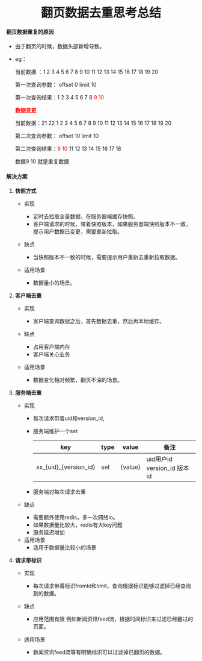 <p align="center"><font size="6"><b>翻页数据去重思考总结</b></font></p>

####  翻页数据重复的原因

* 由于翻页的时候，数据头部新增导致。

* eg：

  当前数据 ：1 2 3 4 5 6 7 8 9 10 11 12 13 14 15 16 17 18 19 20 

  第一次查询参数： offset 0 limit 10

  第一次查询结果：1 2 3 4 5 6 7 8 <font color="red">9 10</font>

  <font color="red"><b>数据变更</b></font>

  当前数据：21 22 1 2 3 4 5 6 7 8 9 10 11 12 13 14 15 16 17 18 19 20 

  第二次查询参数： offset 10 limit 10

  第二次查询结果：<font color="red">9 10</font> 11 12 13 14 15 16 17 18

  数据9 10 就是重复数据   

#### 解决方案

1. **快照方式**

   - 实现
     - 定时去拉取全量数据，在服务器端缓存快照。
     - 客户端请求的时候，带着快照版本，如果服务器端快照版本不一致，提示用户数据已变更，需要重新拉取。

   - 缺点
     - 当快照版本不一致的时候，需要提示用户重新去重新拉取数据。

   - 适用场景
     - 数据量小的场景。

2. **客户端去重**

   - 实现
     - 客户端查询数据之后，首先数据去重，然后再本地缓存。
   - 缺点
     - 占用客户端内存
     - 客户端关心业务

   - 适用场景
     - 数据变化相对频繁，翻页不深的场景。

3. **服务端去重**

   * 实现
     * 每次请求带着uid和version_id,

     * 服务端维护一个set

       | key                     | type | value   | 备注                        |
       | ----------------------- | ---- | ------- | --------------------------- |
       | xx\_{uid}\_{version_id} | set  | {value} | uid用户id version_id 版本id |

     * 服务端对每次请求去重

   * 缺点

     - 需要额外使用redis，多一次网络io。
     - 如果数据量比较大，redis有大key问题
     - 服务延迟增加

   - 适用场景
     - 适用于数据量比较小的场景

4. **请求带标识**

   - 实现
     - 每次请求带着标识fromId和limit，查询根据标识能够过滤掉已经查询到的数据。

   - 缺点
     - 应用范围有限 例如新闻资讯feed流，根据时间标识来过滤已经翻过的页面。

   - 适用场景
     - 新闻资讯feed流等有明确标识可以过滤掉已翻页的数据。

   ​	